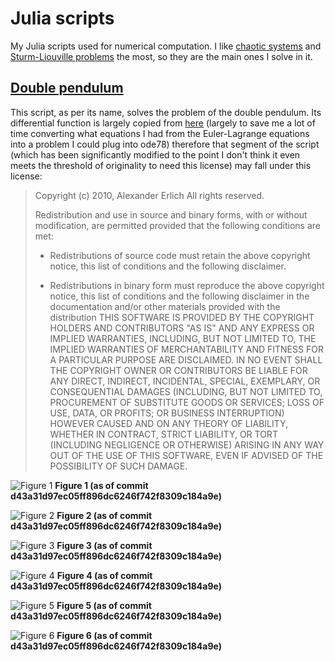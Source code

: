 # Julia scripts

My Julia scripts used for numerical computation. I like [chaotic systems][1] and [Sturm-Liouville problems][2] the most, so they are the main ones I solve in it.

## [Double pendulum][3]

This script, as per its name, solves the problem of the double pendulum. Its differential function is largely copied from [here][4] (largely to save me a lot of time converting what equations I had from the Euler-Lagrange equations into a problem I could plug into ode78) therefore that segment of the script (which has been significantly modified to the point I don't think it even meets the threshold of originality to need this license) may fall under this license:

> Copyright (c) 2010, Alexander Erlich
> All rights reserved.
>
> Redistribution and use in source and binary forms, with or without
> modification, are permitted provided that the following conditions are met:
>
> *   Redistributions of source code must retain the above copyright notice, this
>  list of conditions and the following disclaimer.
>
> *   Redistributions in binary form must reproduce the above copyright notice,
>  this list of conditions and the following disclaimer in the documentation
>  and/or other materials provided with the distribution
>  THIS SOFTWARE IS PROVIDED BY THE COPYRIGHT HOLDERS AND CONTRIBUTORS "AS IS"
>  AND ANY EXPRESS OR IMPLIED WARRANTIES, INCLUDING, BUT NOT LIMITED TO, THE
>  IMPLIED WARRANTIES OF MERCHANTABILITY AND FITNESS FOR A PARTICULAR PURPOSE ARE
>  DISCLAIMED. IN NO EVENT SHALL THE COPYRIGHT OWNER OR CONTRIBUTORS BE LIABLE
>  FOR ANY DIRECT, INDIRECT, INCIDENTAL, SPECIAL, EXEMPLARY, OR CONSEQUENTIAL
>  DAMAGES (INCLUDING, BUT NOT LIMITED TO, PROCUREMENT OF SUBSTITUTE GOODS OR
>  SERVICES; LOSS OF USE, DATA, OR PROFITS; OR BUSINESS INTERRUPTION) HOWEVER
>  CAUSED AND ON ANY THEORY OF LIABILITY, WHETHER IN CONTRACT, STRICT LIABILITY,
>  OR TORT (INCLUDING NEGLIGENCE OR OTHERWISE) ARISING IN ANY WAY OUT OF THE USE
>  OF THIS SOFTWARE, EVEN IF ADVISED OF THE POSSIBILITY OF SUCH DAMAGE.

![Figure 1][5]
**Figure 1 (as of commit d43a31d97ec05ff896dc6246f742f8309c184a9e)**

![Figure 2][6]
**Figure 2 (as of commit d43a31d97ec05ff896dc6246f742f8309c184a9e)**

![Figure 3][7]
**Figure 3 (as of commit d43a31d97ec05ff896dc6246f742f8309c184a9e)**

![Figure 4][8]
**Figure 4 (as of commit d43a31d97ec05ff896dc6246f742f8309c184a9e)**

![Figure 5][9]
**Figure 5 (as of commit d43a31d97ec05ff896dc6246f742f8309c184a9e)**

![Figure 6][10]
**Figure 6 (as of commit d43a31d97ec05ff896dc6246f742f8309c184a9e)**

[1]: https://en.wikipedia.org/wiki/Chaos_theory
[2]: https://en.wikipedia.org/wiki/Sturm%E2%80%93Liouville_theory
[3]: Double-pendulum.jl
[4]: https://viewer.mathworks.com/?viewer=plain_code&url=https%3A%2F%2Fau.mathworks.com%2Fmatlabcentral%2Fmlc-downloads%2Fdownloads%2Fsubmissions%2F27212%2Fversions%2F2%2Fcontents%2Fdouble_pendulum_ODE.m&embed=web
[5]: https://fusion809.github.io/images/Graphs/Double-pendulum/Figure%201:%20theta2%20vs%20theta1.svg
[6]: https://fusion809.github.io/images/Graphs/Double-pendulum/Figure%202:%20dtheta1%20vs%20theta1.svg
[7]: https://fusion809.github.io/images/Graphs/Double-pendulum/Figure%203:%20dtheta2%20vs%20theta2.svg
[8]: https://fusion809.github.io/images/Graphs/Double-pendulum/Figure%204:%20dtheta2%20vs%20dtheta1.svg
[9]: https://fusion809.github.io/images/Graphs/Double-pendulum/Figure%205:%20theta1%20vs%20t.svg
[10]: https://fusion809.github.io/images/Graphs/Double-pendulum/Figure%206:%20theta2%20vs%20t.svg
